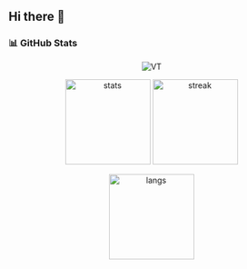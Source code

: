 ## Hi there 👋

### 📊 GitHub Stats  

<p align="center"> <img src="https://komarev.com/ghpvc/?username=cosmoworker&label=Profile%20views&color=0e75b6&style=flat" alt="VT" /> </p>

<p align="center">
  <img src="https://github-readme-stats.vercel.app/api?username=cosmoworker&show_icons=true&theme=algolia&hide_border=false&card_width=400" alt="stats" height="150"/>
  <img src="https://streak-stats.vercel.app?user=cosmoworker&theme=vision-friendly-dark&hide_border=false" alt="streak" height="150"/>

</p>

<p align="center">
  <img src="https://github-readme-stats.vercel.app/api/top-langs?username=cosmoworker&show_icons=true&layout=compact&theme=chartreuse-dark&hide_border=false&card_width=450" alt="langs" height="150"/>
</p>

<!--
**CosmoWorker/CosmoWorker** is a ✨ _special_ ✨ repository because its `README.md` (this file) appears on your GitHub profile.

Here are some ideas to get you started:

- 🔭 I’m currently working on ...
- 🌱 I’m currently learning ...
- 👯 I’m looking to collaborate on ...
- 💬 Ask me about ...
- 📫 How to reach me: ...
- ⚡ Fun fact: ...
-->
